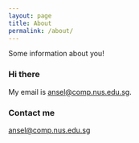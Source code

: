 ```yaml
---
layout: page
title: About
permalink: /about/
---
```


Some information about you!

### Hi there

My email is ansel@comp.nus.edu.sg.

### Contact me

[ansel@comp.nus.edu.sg](mailto:ansel@comp.nus.edu.sg)
